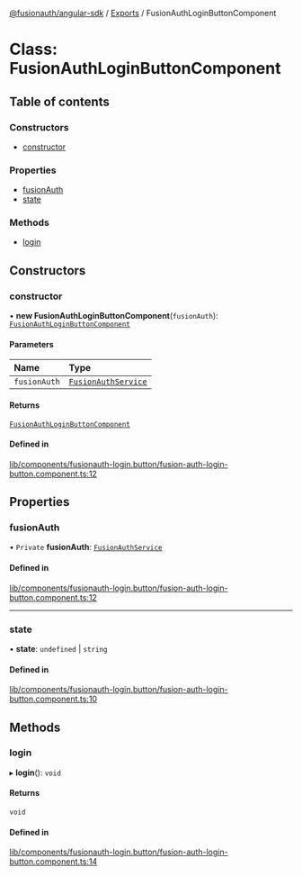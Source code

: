 [@fusionauth/angular-sdk](../README.md) / [Exports](../modules.md) / FusionAuthLoginButtonComponent

# Class: FusionAuthLoginButtonComponent

## Table of contents

### Constructors

- [constructor](FusionAuthLoginButtonComponent.md#constructor)

### Properties

- [fusionAuth](FusionAuthLoginButtonComponent.md#fusionauth)
- [state](FusionAuthLoginButtonComponent.md#state)

### Methods

- [login](FusionAuthLoginButtonComponent.md#login)

## Constructors

### constructor

• **new FusionAuthLoginButtonComponent**(`fusionAuth`): [`FusionAuthLoginButtonComponent`](FusionAuthLoginButtonComponent.md)

#### Parameters

| Name         | Type                                        |
| :----------- | :------------------------------------------ |
| `fusionAuth` | [`FusionAuthService`](FusionAuthService.md) |

#### Returns

[`FusionAuthLoginButtonComponent`](FusionAuthLoginButtonComponent.md)

#### Defined in

[lib/components/fusionauth-login.button/fusion-auth-login-button.component.ts:12](https://github.com/FusionAuth/fusionauth-javascript-sdk/blob/53e4097ee736b5b67b1c6f60aea9b74238ada880/packages/sdk-angular/projects/fusionauth-angular-sdk/src/lib/components/fusionauth-login.button/fusion-auth-login-button.component.ts#L12)

## Properties

### fusionAuth

• `Private` **fusionAuth**: [`FusionAuthService`](FusionAuthService.md)

#### Defined in

[lib/components/fusionauth-login.button/fusion-auth-login-button.component.ts:12](https://github.com/FusionAuth/fusionauth-javascript-sdk/blob/53e4097ee736b5b67b1c6f60aea9b74238ada880/packages/sdk-angular/projects/fusionauth-angular-sdk/src/lib/components/fusionauth-login.button/fusion-auth-login-button.component.ts#L12)

---

### state

• **state**: `undefined` \| `string`

#### Defined in

[lib/components/fusionauth-login.button/fusion-auth-login-button.component.ts:10](https://github.com/FusionAuth/fusionauth-javascript-sdk/blob/53e4097ee736b5b67b1c6f60aea9b74238ada880/packages/sdk-angular/projects/fusionauth-angular-sdk/src/lib/components/fusionauth-login.button/fusion-auth-login-button.component.ts#L10)

## Methods

### login

▸ **login**(): `void`

#### Returns

`void`

#### Defined in

[lib/components/fusionauth-login.button/fusion-auth-login-button.component.ts:14](https://github.com/FusionAuth/fusionauth-javascript-sdk/blob/53e4097ee736b5b67b1c6f60aea9b74238ada880/packages/sdk-angular/projects/fusionauth-angular-sdk/src/lib/components/fusionauth-login.button/fusion-auth-login-button.component.ts#L14)
